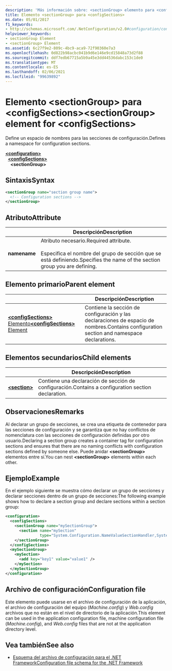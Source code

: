 ```yaml
---
description: 'Más información sobre: <sectionGroup> elemento para <configSections>'
title: Elemento <sectionGroup> para <configSections>
ms.date: 05/01/2017
f1_keywords:
- http://schemas.microsoft.com/.NetConfiguration/v2.0#configuration/configSections/sectionGroup
helpviewer_keywords:
- sectionGroup Element
- <sectionGroup> Element
ms.assetid: 6c27f9e2-809c-4bc9-aca9-72f90360e7a3
ms.openlocfilehash: 0d822b98acbc041b9d6e146e9cd15848a73d2f88
ms.sourcegitcommit: ddf7edb67715a5b9a45e3dd44536dabc153c1de0
ms.translationtype: MT
ms.contentlocale: es-ES
ms.lasthandoff: 02/06/2021
ms.locfileid: "99639892"
---
```

# <a name="sectiongroup-element-for-configsections"></a><span data-ttu-id="7f093-103">Elemento \<sectionGroup> para \<configSections></span><span class="sxs-lookup"><span data-stu-id="7f093-103">\<sectionGroup> element for \<configSections></span></span>

<span data-ttu-id="7f093-104">Define un espacio de nombres para las secciones de configuración.</span><span class="sxs-lookup"><span data-stu-id="7f093-104">Defines a namespace for configuration sections.</span></span>

[**\<configuration>**](configuration-element.md)\
&nbsp;&nbsp;[**\<configSections>**](configsections-element-for-configuration.md)\
&nbsp;&nbsp;&nbsp;&nbsp;**\<sectionGroup>**

## <a name="syntax"></a><span data-ttu-id="7f093-105">Sintaxis</span><span class="sxs-lookup"><span data-stu-id="7f093-105">Syntax</span></span>

```xml
<sectionGroup name="section group name">
  <!-- Configuration sections -->
</sectionGroup>
```

## <a name="attribute"></a><span data-ttu-id="7f093-106">Atributo</span><span class="sxs-lookup"><span data-stu-id="7f093-106">Attribute</span></span>

|           | <span data-ttu-id="7f093-107">Descripción</span><span class="sxs-lookup"><span data-stu-id="7f093-107">Description</span></span> |
| --------- | ----------- |
| <span data-ttu-id="7f093-108">**name**</span><span class="sxs-lookup"><span data-stu-id="7f093-108">**name**</span></span>  | <span data-ttu-id="7f093-109">Atributo necesario.</span><span class="sxs-lookup"><span data-stu-id="7f093-109">Required attribute.</span></span><br><br><span data-ttu-id="7f093-110">Especifica el nombre del grupo de sección que se está definiendo.</span><span class="sxs-lookup"><span data-stu-id="7f093-110">Specifies the name of the section group you are defining.</span></span> |

## <a name="parent-element"></a><span data-ttu-id="7f093-111">Elemento primario</span><span class="sxs-lookup"><span data-stu-id="7f093-111">Parent element</span></span>

|     | <span data-ttu-id="7f093-112">Descripción</span><span class="sxs-lookup"><span data-stu-id="7f093-112">Description</span></span> |
| --- | ----------- |
| [<span data-ttu-id="7f093-113">**\<configSections>** Elemento</span><span class="sxs-lookup"><span data-stu-id="7f093-113">**\<configSections>** Element</span></span>](configsections-element-for-configuration.md) | <span data-ttu-id="7f093-114">Contiene la sección de configuración y las declaraciones de espacio de nombres.</span><span class="sxs-lookup"><span data-stu-id="7f093-114">Contains configuration section and namespace declarations.</span></span> |

## <a name="child-elements"></a><span data-ttu-id="7f093-115">Elementos secundarios</span><span class="sxs-lookup"><span data-stu-id="7f093-115">Child elements</span></span>

|     | <span data-ttu-id="7f093-116">Descripción</span><span class="sxs-lookup"><span data-stu-id="7f093-116">Description</span></span> |
| --- | ----------- |
| [**\<section>**](section-element.md) | <span data-ttu-id="7f093-117">Contiene una declaración de sección de configuración.</span><span class="sxs-lookup"><span data-stu-id="7f093-117">Contains a configuration section declaration.</span></span> |

## <a name="remarks"></a><span data-ttu-id="7f093-118">Observaciones</span><span class="sxs-lookup"><span data-stu-id="7f093-118">Remarks</span></span>

<span data-ttu-id="7f093-119">Al declarar un grupo de secciones, se crea una etiqueta de contenedor para las secciones de configuración y se garantiza que no hay conflictos de nomenclatura con las secciones de configuración definidas por otro usuario.</span><span class="sxs-lookup"><span data-stu-id="7f093-119">Declaring a section group creates a container tag for configuration sections and ensures that there are no naming conflicts with configuration sections defined by someone else.</span></span> <span data-ttu-id="7f093-120">Puede anidar **\<sectionGroup>** elementos entre sí.</span><span class="sxs-lookup"><span data-stu-id="7f093-120">You can nest **\<sectionGroup>** elements within each other.</span></span>

## <a name="example"></a><span data-ttu-id="7f093-121">Ejemplo</span><span class="sxs-lookup"><span data-stu-id="7f093-121">Example</span></span>

<span data-ttu-id="7f093-122">En el ejemplo siguiente se muestra cómo declarar un grupo de secciones y declarar secciones dentro de un grupo de secciones:</span><span class="sxs-lookup"><span data-stu-id="7f093-122">The following example shows how to declare a section group and declare sections within a section group:</span></span>

```xml
<configuration>
  <configSections>
    <sectionGroup name="mySectionGroup">
      <section name="mySection"
               type="System.Configuration.NameValueSectionHandler,System" />
    </sectionGroup>
  </configSections>
  <mySectionGroup>
    <mySection>
      <add key="key1" value="value1" />
    </mySection>
  </mySectionGroup>
</configuration>
```

## <a name="configuration-file"></a><span data-ttu-id="7f093-123">Archivo de configuración</span><span class="sxs-lookup"><span data-stu-id="7f093-123">Configuration file</span></span>

<span data-ttu-id="7f093-124">Este elemento puede usarse en el archivo de configuración de la aplicación, el archivo de configuración del equipo (*Machine.config*) y *Web.config* archivos que no están en el nivel de directorio de la aplicación.</span><span class="sxs-lookup"><span data-stu-id="7f093-124">This element can be used in the application configuration file, machine configuration file (*Machine.config*), and *Web.config* files that are not at the application directory level.</span></span>

## <a name="see-also"></a><span data-ttu-id="7f093-125">Vea también</span><span class="sxs-lookup"><span data-stu-id="7f093-125">See also</span></span>

- [<span data-ttu-id="7f093-126">Esquema del archivo de configuración para el .NET Framework</span><span class="sxs-lookup"><span data-stu-id="7f093-126">Configuration file schema for the .NET Framework</span></span>](index.md)
